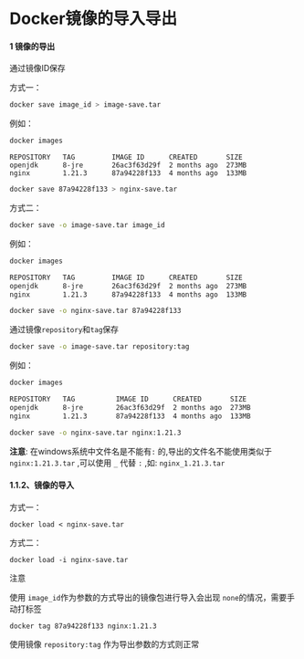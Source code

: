 # Docker镜像的导入导出



#### 1 镜像的导出

通过镜像ID保存

方式一：

```bash
docker save image_id > image-save.tar
```

例如：

```bash
docker images
```

```
REPOSITORY   TAG         IMAGE ID      CREATED       SIZE
openjdk      8-jre       26ac3f63d29f  2 months ago  273MB
nginx        1.21.3      87a94228f133  4 months ago  133MB
```



```bash
docker save 87a94228f133 > nginx-save.tar
```



方式二：

```bash
docker save -o image-save.tar image_id
```

例如：

```bash
docker images
```



```bash
REPOSITORY   TAG         IMAGE ID      CREATED       SIZE
openjdk      8-jre       26ac3f63d29f  2 months ago  273MB
nginx        1.21.3      87a94228f133  4 months ago  133MB
```

```bash
docker save -o nginx-save.tar 87a94228f133
```



通过镜像`repository`和`tag`保存

```bash
docker save -o image-save.tar repository:tag
```

例如：

```bash
docker images
```

```bash
REPOSITORY   TAG          IMAGE ID      CREATED       SIZE
openjdk      8-jre        26ac3f63d29f  2 months ago  273MB
nginx        1.21.3       87a94228f133  4 months ago  133MB
```

```bash
docker save -o nginx-save.tar nginx:1.21.3
```

**注意**: 在windows系统中文件名是不能有`:` 的,导出的文件名不能使用类似于 `nginx:1.21.3.tar` ,可以使用 `_` 代替 `:` ,如: `nginx_1.21.3.tar`



#### 1.1.2、镜像的导入

方式一：

```
docker load < nginx-save.tar
```

方式二：

```
docker load -i nginx-save.tar
```

注意

使用 `image_id`作为参数的方式导出的镜像包进行导入会出现 `none`的情况，需要手动打标签

```
docker tag 87a94228f133 nginx:1.21.3
```

使用镜像 `repository:tag` 作为导出参数的方式则正常